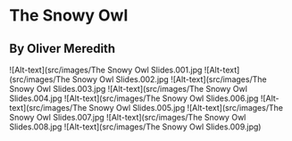# The Snowy Owl 
## By Oliver Meredith

![Alt-text](src/images/The Snowy Owl Slides.001.jpg
![Alt-text](src/images/The Snowy Owl Slides.002.jpg
![Alt-text](src/images/The Snowy Owl Slides.003.jpg
![Alt-text](src/images/The Snowy Owl Slides.004.jpg
![Alt-text](src/images/The Snowy Owl Slides.006.jpg
![Alt-text](src/images/The Snowy Owl Slides.005.jpg
![Alt-text](src/images/The Snowy Owl Slides.007.jpg
![Alt-text](src/images/The Snowy Owl Slides.008.jpg
![Alt-text](src/images/The Snowy Owl Slides.009.jpg)
